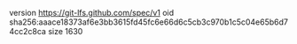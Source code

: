 version https://git-lfs.github.com/spec/v1
oid sha256:aaace18373af6e3bb3615fd45fc6e66d6c5cb3c970b1c5c04e65b6d74cc2c8ca
size 1630
